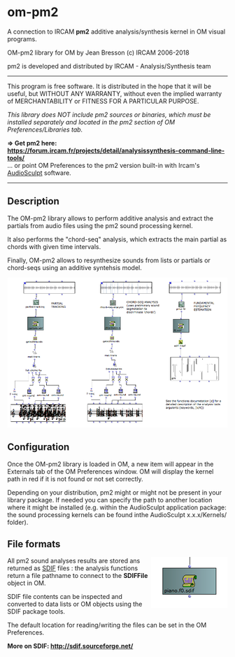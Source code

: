 # om-pm2

A connection to IRCAM **pm2** additive analysis/synthesis kernel in OM visual programs.

OM-pm2 library for OM by Jean Bresson (c) IRCAM 2006-2018

pm2 is developed and distributed by IRCAM - Analysis/Synthesis team

*************
This program is free software. It is distributed in the hope that it will be useful, but WITHOUT ANY WARRANTY, without even the implied warranty of MERCHANTABILITY or FITNESS FOR A PARTICULAR PURPOSE. 

_This library does NOT include pm2 sources or binaries, which must be installed separately and located in the pm2 section of OM Preferences/Libraries tab._

**=> Get pm2 here: https://forum.ircam.fr/projects/detail/analysissynthesis-command-line-tools/**   
... or point OM Preferences to the pm2 version built-in with Ircam's [AudioSculpt](https://forum.ircam.fr/projects/detail/audiosculpt/) software.  

*************

## Description

The OM-pm2 library allows to perform additive analysis and extract the partials from audio files using the pm2 sound processing kernel.

It also performs the "chord-seq" analysis, which extracts the main partial as chords with given time intervals.

Finally, OM-pm2 allows to resynthesize sounds from lists or partials or chord-seqs using an additive syntehsis model.

<img src="./docs/images/om-pm2.png">


## Configuration

Once the OM-pm2 library is loaded in OM, a new item will appear in the Externals tab of the OM Preferences window. OM will display the kernel path in red if it is not found or not set correctly.

Depending on your distribution, pm2 might or might not be present in your library package. If needed you can specify the path to another location where it might be installed (e.g. within the AudioSculpt application package: the sound processing kernels can be found inthe AudioSculpt x.x.x/Kernels/ folder).

## File formats

<img src="./docs/images/sdiffile.png" align="right">

All pm2 sound analyses results are stored ans returned as [SDIF](http://sdif.sourceforge.net/)  files : the analysis functions return a file pathname to connect to the **SDIFFile** object in OM.

SDIF file contents can be inspected and converted to data lists or OM objects using the SDIF package tools.

The default location for reading/writing the files can be set in the OM Preferences.

**More on SDIF: http://sdif.sourceforge.net/**


